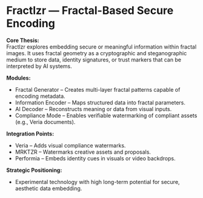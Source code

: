 # Fractlzr — Fractal-Based Secure Encoding

**Core Thesis:**  
Fractlzr explores embedding secure or meaningful information within fractal images. It uses fractal geometry as a cryptographic and steganographic medium to store data, identity signatures, or trust markers that can be interpreted by AI systems.

**Modules:**  
- Fractal Generator – Creates multi-layer fractal patterns capable of encoding metadata.  
- Information Encoder – Maps structured data into fractal parameters.  
- AI Decoder – Reconstructs meaning or data from visual inputs.  
- Compliance Mode – Enables verifiable watermarking of compliant assets (e.g., Veria documents).  

**Integration Points:**  
- Veria – Adds visual compliance watermarks.  
- MRKTZR – Watermarks creative assets and proposals.  
- Performia – Embeds identity cues in visuals or video backdrops.  

**Strategic Positioning:**  
- Experimental technology with high long-term potential for secure, aesthetic data embedding.
